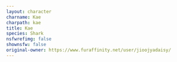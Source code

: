 ```yaml
---
layout: character
charname: Kae
charpath: kae
title: Kae
species: Shark
nsfwrefimg: false
shownsfw: false
original-owner: https://www.furaffinity.net/user/jioojyadaisy/
---
```


